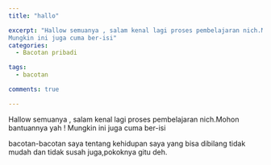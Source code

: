 ```yaml
---
title: "hallo"

excerpt: "Hallow semuanya , salam kenal lagi proses pembelajaran nich.Mohon bantuannya yah !
Mungkin ini juga cuma ber-isi"
categories:
  - Bacotan pribadi

tags:
  - bacotan

comments: true

---
```


Hallow semuanya , salam kenal lagi proses pembelajaran nich.Mohon bantuannya yah !
Mungkin ini juga cuma ber-isi 
<!-- more --> 
bacotan-bacotan saya tentang kehidupan saya yang bisa dibilang tidak mudah dan tidak susah juga,pokoknya gitu deh.
